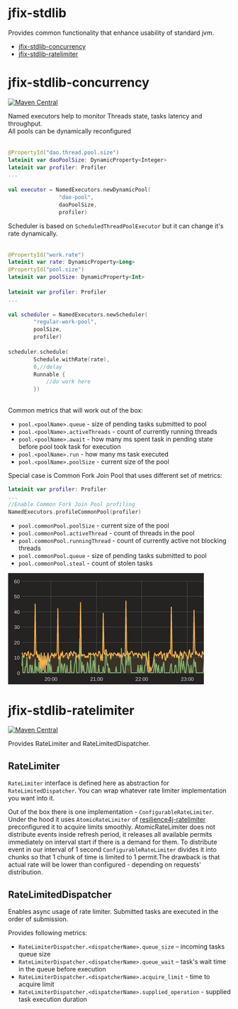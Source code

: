 # jfix-stdlib

Provides common functionality that enhance usability of standard jvm.

* [jfix-stdlib-concurrency](#jfix-stdlib-concurrency)
* [jfix-stdlib-ratelimiter](#jfix-stdlib-ratelimiter)

# jfix-stdlib-concurrency

[![Maven Central](https://img.shields.io/maven-central/v/ru.fix/jfix-stdlib-concurrency.svg)](http://search.maven.org/#search%7Cga%7C1%7Cg%3A%22ru.fix%22)

Named executors help to monitor Threads state, tasks latency and throughput.  
All pools can be dynamically reconfigured  
```kotlin

@PropertyId("dao.thread.pool.size")
lateinit var daoPoolSize: DynamicProperty<Integer>
lateinit var profiler: Profiler
...

val executor = NamedExecutors.newDynamicPool(
                "dao-pool",
                daoPoolSize,
                profiler)
```

Scheduler is based on `ScheduledThreadPoolExecutor` but it can change it's rate dynamically.
```kotlin

@PropertyId("work.rate")
lateinit var rate: DynamicProperty<Long>
@PropertyId("pool.size")
lateinit var poolSize: DynamicProperty<Int>

lateinit var profiler: Profiler
...

val scheduler = NamedExecutors.newScheduler(
        "regular-work-pool",
        poolSize,
        profiler)         
        
scheduler.schedule(
        Schedule.withRate(rate),
        0,//delay
        Runnable {
            //do work here
        })        
               
```
Common metrics that will work out of the box:

* `pool.<poolName>.queue` - size of pending tasks submitted to pool
* `pool.<poolName>.activeThreads` - count of currently running threads
* `pool.<poolName>.await` - how many ms spent task in pending state before pool took task for execution
* `pool.<poolName>.run` - how many ms task executed
* `pool.<poolName>.poolSize` - current size of the pool


Special case is Common Fork Join Pool that uses different set of metrics:
```kotlin
lateinit var profiler: Profiler
...
//Enable Common Fork Join Pool profiling
NamedExecutors.profileCommonPool(profiler)
```

* `pool.commonPool.poolSize` - current size of the pool
* `pool.commonPool.activeThread` - count of threads in the pool
* `pool.commonPool.runningThread` - count of currently active not blocking threads
* `pool.commonPool.queue` - size of pending tasks submitted to pool
* `pool.commonPool.steal` - count of stolen tasks
 
![](docs/pool-metric.png?raw=true)

# jfix-stdlib-ratelimiter

[![Maven Central](https://img.shields.io/maven-central/v/ru.fix/jfix-stdlib-ratelimiter.svg)](http://search.maven.org/#search%7Cga%7C1%7Cg%3A%22ru.fix%22)

Provides RateLimiter and RateLimitedDispatcher.

## RateLimiter

`RateLimiter` interface is defined here as abstraction for `RateLimitedDispatcher`. 
You can wrap whatever rate limiter implementation you want into it.

Out of the box there is one implementation - `ConfigurableRateLimiter`. Under the hood it uses `AtomicRateLimiter` 
of [resilience4j-ratelimiter](https://github.com/resilience4j/resilience4j) preconfigured it to acquire limits smoothly. 
AtomicRateLimiter does not distribute events inside refresh period, it releases all available permits immediately on 
interval start if there is a demand for them. To distribute event in our interval of 1 second `ConfigurableRateLimiter` 
divides it into chunks so that 1 chunk of time is limited to 1 permit.The drawback is that actual rate will be lower 
than configured - depending on requests' distribution. 

## RateLimitedDispatcher

Enables async usage of rate limiter. Submitted tasks are executed in the order of submission.

Provides following metrics:

* `RateLimiterDispatcher.<dispatcherName>.queue_size` – incoming tasks queue size
* `RateLimiterDispatcher.<dispatcherName>.queue_wait` – task's wait time in the queue before execution
* `RateLimiterDispatcher.<dispatcherName>.acquire_limit` - time to acquire limit
* `RateLimiterDispatcher.<dispatcherName>.supplied_operation` - supplied task execution duration 